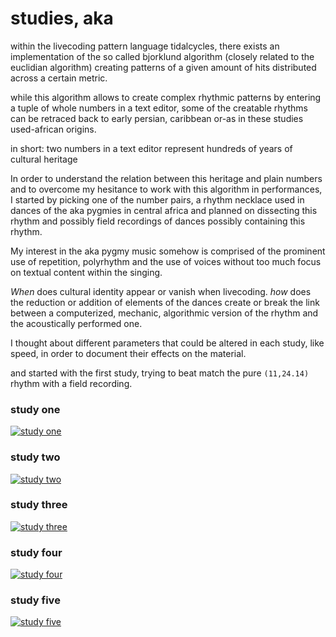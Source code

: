 # studies, aka

within the livecoding pattern language tidalcycles, there exists an implementation of the so called bjorklund algorithm (closely related to the euclidian algorithm) creating patterns of a given amount of hits distributed across a certain metric.

while this algorithm allows to create complex rhythmic patterns by entering a tuple of whole numbers in a text editor, some of the creatable rhythms can be retraced back to early persian, caribbean or-as in these studies used-african origins.

in short: two numbers in a text editor represent hundreds of years of cultural heritage

In order to understand the relation between this heritage and plain numbers and to overcome my hesitance to work with this algorithm in performances, I started by picking one of the number pairs, a rhythm necklace used in dances of the aka pygmies in central africa and planned on dissecting this rhythm and possibly field recordings of dances possibly containing this rhythm.

My interest in the aka pygmy music somehow is comprised of the prominent use of repetition, polyrhythm and the use of voices without too much focus on textual content within the singing.

_When_ does cultural identity appear or vanish when livecoding. _how_ does the reduction or addition of elements of the dances create or break the link between a computerized, mechanic, algorithmic version of the rhythm and the acoustically performed one.

I thought about different parameters that could be altered in each study, like speed, in order to document their effects on the material.

and started with the first study, trying to beat match the pure `(11,24.14)` rhythm with a field recording.
 
### study one
[![study one](https://img.youtube.com/vi/mYptyc4FmFE/0.jpg)](https://www.youtube.com/watch?v=mYptyc4FmFE "study one")

### study two
[![study two](https://img.youtube.com/vi/dsfUOTskMqk/0.jpg)](https://www.youtube.com/watch?v=dsfUOTskMqk "study two")
 
### study three
[![study three](https://img.youtube.com/vi/ba2pHWpXeXg/0.jpg)](https://www.youtube.com/watch?v=ba2pHWpXeXg "study three")
 
### study four
[![study four](https://img.youtube.com/vi/BL5GbwYgkTo/0.jpg)](https://www.youtube.com/watch?v=BL5GbwYgkTo "study four")
 
### study five
[![study five](https://img.youtube.com/vi/KUJVbkp2gMQ/0.jpg)](https://www.youtube.com/watch?v=KUJVbkp2gMQ "study five")
